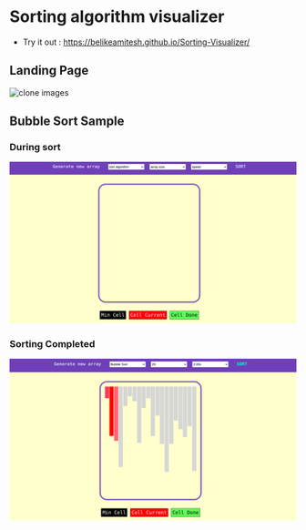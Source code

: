 # Sorting algorithm visualizer
 - Try it out : https://belikeamitesh.github.io/Sorting-Visualizer/

## Landing Page
![clone images](/sorting-visualizer.png)

## Bubble Sort Sample

### During sort
![clone images](/sorting-visualizer-1.png)

### Sorting Completed
![clone images](/sorting.png)
